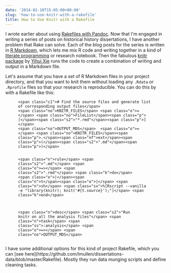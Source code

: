 ```yaml
---
date: '2014-02-10T15:05:00+00:00'
slug: 'how-to-use-knitr-with-a-rakefile'
title: How to Use Knitr with a Rakefile
---
```


I wrote earlier about using [Rakefiles with Pandoc](http://lincolnmullen.com/blog/using-a-global-rakefile-with-pandoc/). Now that I'm engaged in writing a series of posts on historical history dissertations, I have another problem that Rake can solve. Each of the blog posts for the series is written in [R Markdown](http://www.rstudio.com/ide/docs/authoring/using_markdown?version=0.98.501&mode=desktop), which lets me mix R code and writing together in a kind of [literate programming](http://en.wikipedia.org/wiki/Literate_programming) or research notebook. Then the fabulous [knitr package](http://yihui.name/knitr/) by [Yihui Xie](http://yihui.name/) runs the code to create a combination of writing and output in a Markdown file.

Let's assume that you have a set of R Markdown files in your project directory, and that you want to knit them without loading any `.Rdata` or `.Rprofile` files so that your research is reproducible. You can do this by with a Rakefile like this:
<figure class="highlight">
<pre><code class="language-ruby" data-lang="ruby">&lt;span class="c1"># Find the source files and generate list of corresponding output files&lt;/span>
&lt;span class="no">KNITR_FILES&lt;/span> &lt;span class="o">=&lt;/span> &lt;span class="no">FileList&lt;/span>&lt;span class="p">[&lt;/span>&lt;span class="s2">"*.rmd"&lt;/span>&lt;span class="p">]&lt;/span>
&lt;span class="no">OUTPUT_MDS&lt;/span>  &lt;span class="o">=&lt;/span> &lt;span class="no">KNITR_FILES&lt;/span>&lt;span class="p">.&lt;/span>&lt;span class="nf">ext&lt;/span>&lt;span class="p">(&lt;/span>&lt;span class="s2">".md"&lt;/span>&lt;span class="p">)&lt;/span>

&lt;span class="n">rule&lt;/span> &lt;span class="s2">".md"&lt;/span> &lt;span class="o">=&gt;&lt;/span> &lt;span class="s2">".rmd"&lt;/span> &lt;span class="k">do&lt;/span> &lt;span class="o">|&lt;/span>&lt;span class="n">t&lt;/span>&lt;span class="o">|&lt;/span>
  &lt;span class="n">sh&lt;/span> &lt;span class="sx">%[Rscript --vanilla -e "library(knitr); knit(&#39;#{t.source}&#39;);"]&lt;/span>
&lt;span class="k">end&lt;/span>

&lt;span class="n">desc&lt;/span> &lt;span class="s2">"Run knitr on all the analysis files"&lt;/span>
&lt;span class="n">task&lt;/span> &lt;span class="ss">:analysis&lt;/span> &lt;span class="o">=&gt;&lt;/span> &lt;span class="no">OUTPUT_MDS&lt;/span></code></pre>
</figure>
I have some additional options for this kind of project Rakefile, which you can [see here](https://github.com/lmullen/dissertations-data/blob/master/Rakefile). Mostly they run data munging scripts and define cleaning tasks.
